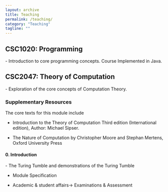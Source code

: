 ```yaml
---
layout: archive
title: Teaching
permalink: /teaching/
category: "Teaching"
tagline: ""
---
```


<h2> CSC1020: Programming</h2>
  - Introduction to core programming concepts. Course Implemented in Java.
  
<h2> CSC2047: Theory of Computation </h2>
  - Exploration of the core concepts of Computation Theory.
  <h3> Supplementary Resources </h3>
  The core texts for this module include
  
  - Introduction to the Theory of Computation Third edition (International edition), Author: Michael Sipser.
  
  - The Nature of Computation by Christopher Moore and Stephan Mertens, Oxford University  Press
  <h4> 0. Introduction </h4>
  - The Turing Tumble and demonstrations of the Turing Tumble
  
  - Module Specification
  
  - Academic & student affairs-> Examinations & Assessment

